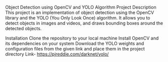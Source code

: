 Object Detection using OpenCV and YOLO Algorithm
Project Description
This project is an implementation of object detection using the OpenCV library and the YOLO (You Only Look Once) algorithm. It allows you to detect objects in images and videos, and draws bounding boxes around the detected objects.

Installation
Clone the repository to your local machine
Install OpenCV and its dependencies on your system
Download the YOLO weights and configuration files from the given link  and place them in the project directory
Link- https://pjreddie.com/darknet/yolo/
